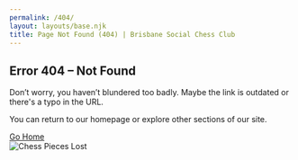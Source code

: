 ```yaml
---
permalink: /404/
layout: layouts/base.njk
title: Page Not Found (404) | Brisbane Social Chess Club
---
```


<section class="section">
	<h2>Error 404 – Not Found</h2>
	<p>Don’t worry, you haven’t blundered too badly. Maybe the link is outdated or there's a typo in the URL.</p>
	<p>You can return to our homepage or explore other sections of our site.</p>
	<div class="button-group">
		<a href="{{ '/' | url }}" class="button">Go Home</a>
	</div>
	<img src="{{ '/assets/locations.jpg' | url }}" alt="Chess Pieces Lost" />
</section>
